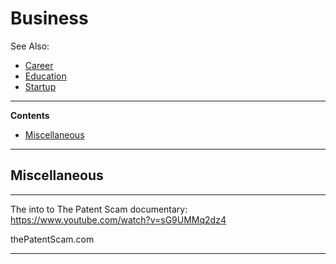 # Business

See Also:

  - [Career](Career.md)
  - [Education](Education.md)
  - [Startup](Startup.md)

---

**Contents**

- [Miscellaneous](Business.md#miscellaneous)

---

## Miscellaneous

---

The into to The Patent Scam documentary:
https://www.youtube.com/watch?v=sG9UMMq2dz4

thePatentScam.com

---
